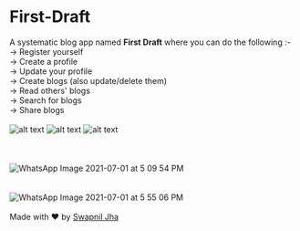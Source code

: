 # First-Draft

A systematic blog app named <b>First Draft</b> where you can do the following :-
<br>-> Register yourself
<br>-> Create a profile
<br>-> Update your profile 
<br>-> Create blogs (also update/delete them)
<br>-> Read others' blogs
<br>-> Search for blogs
<br>-> Share blogs
<br><br>
![ alt text ](https://img.shields.io/badge/Made%20with-HTML/CSS-E34F26?style=for-the-badge&logo=HTML5)
![ alt text ](https://img.shields.io/badge/Made%20with-Django-1177AA?style=for-the-badge&logo=Django)
![ alt text ](https://img.shields.io/badge/Deploy%20to-Heroku-430098?style=for-the-badge&logo=heroku)
<br><br><br><br>
![WhatsApp Image 2021-07-01 at 5 09 54 PM](https://user-images.githubusercontent.com/59622008/124122912-40140180-da94-11eb-9e8b-62e646ba0d25.jpeg)
<br><br><br>
![WhatsApp Image 2021-07-01 at 5 55 06 PM](https://user-images.githubusercontent.com/59622008/124123995-89b11c00-da95-11eb-9025-4f00c58418b6.jpeg)
<br><br>
  Made with ❤️ by [Swapnil Jha](https://github.com/Swapnil0506)


